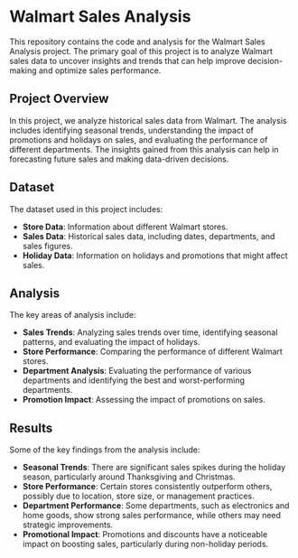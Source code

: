 # Walmart Sales Analysis

This repository contains the code and analysis for the Walmart Sales Analysis project. The primary goal of this project is to analyze Walmart sales data to uncover insights and trends that can help improve decision-making and optimize sales performance.

## Project Overview

In this project, we analyze historical sales data from Walmart. The analysis includes identifying seasonal trends, understanding the impact of promotions and holidays on sales, and evaluating the performance of different departments. The insights gained from this analysis can help in forecasting future sales and making data-driven decisions.

## Dataset

The dataset used in this project includes:

- **Store Data**: Information about different Walmart stores.
- **Sales Data**: Historical sales data, including dates, departments, and sales figures.
- **Holiday Data**: Information on holidays and promotions that might affect sales.

## Analysis

The key areas of analysis include:

- **Sales Trends**: Analyzing sales trends over time, identifying seasonal patterns, and evaluating the impact of holidays.
- **Store Performance**: Comparing the performance of different Walmart stores.
- **Department Analysis**: Evaluating the performance of various departments and identifying the best and worst-performing departments.
- **Promotion Impact**: Assessing the impact of promotions on sales.

## Results

Some of the key findings from the analysis include:

- **Seasonal Trends**: There are significant sales spikes during the holiday season, particularly around Thanksgiving and Christmas.
- **Store Performance**: Certain stores consistently outperform others, possibly due to location, store size, or management practices.
- **Department Performance**: Some departments, such as electronics and home goods, show strong sales performance, while others may need strategic improvements.
- **Promotional Impact**: Promotions and discounts have a noticeable impact on boosting sales, particularly during non-holiday periods.

